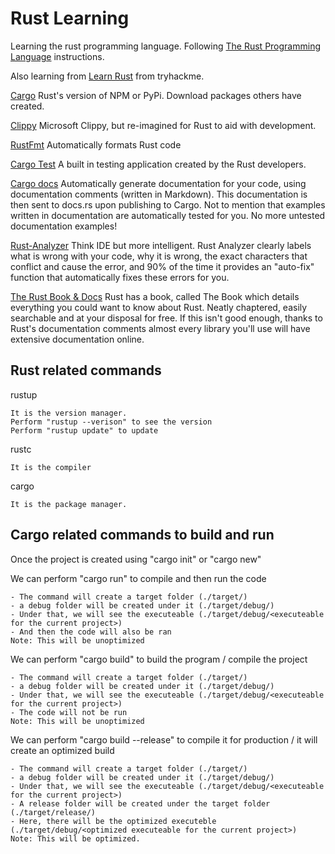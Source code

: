 # Rust Learning

Learning the rust programming language. Following [The Rust Programming Language](https://doc.rust-lang.org/book/index.html) instructions.

Also learning from [Learn Rust](https://tryhackme.com/room/rust) from tryhackme.

[Cargo](https://doc.rust-lang.org/cargo/)
Rust's version of NPM or PyPi. Download packages others have created.

[Clippy](https://github.com/rust-lang/rust-clippy)
Microsoft Clippy, but re-imagined for Rust to aid with development.

[RustFmt](https://github.com/rust-lang/rustfmt)
Automatically formats Rust code

[Cargo Test](https://doc.rust-lang.org/cargo/commands/cargo-test.html)
A built in testing application created by the Rust developers.

[Cargo docs](https://doc.rust-lang.org/cargo/commands/cargo-doc.html)
Automatically generate documentation for your code, using documentation comments (written in Markdown). This documentation is then sent to docs.rs upon publishing to Cargo. Not to mention that examples written in documentation are automatically tested for you. No more untested documentation examples!

[Rust-Analyzer](https://rust-analyzer.github.io/)
Think IDE but more intelligent. Rust Analyzer clearly labels what is wrong with your code, why it is wrong, the exact characters that conflict and cause the error, and 90% of the time it provides an "auto-fix" function that automatically fixes these errors for you.

[The Rust Book & Docs](https://doc.rust-lang.org/stable/book/)
Rust has a book, called The Book which details everything you could want to know about Rust. Neatly chaptered, easily searchable and at your disposal for free. If this isn't good enough, thanks to Rust's documentation comments almost every library you'll use will have extensive documentation online.

## Rust related commands

rustup

    It is the version manager.
    Perform "rustup --verison" to see the version
    Perform "rustup update" to update

rustc

    It is the compiler

cargo

    It is the package manager.

## Cargo related commands to build and run

Once the project is created using "cargo init" or "cargo new"

We can perform "cargo run" to compile and then run the code

    - The command will create a target folder (./target/)
    - a debug folder will be created under it (./target/debug/)
    - Under that, we will see the executeable (./target/debug/<executeable for the current project>)
    - And then the code will also be ran
    Note: This will be unoptimized

We can perform "cargo build" to build the program / compile the project

    - The command will create a target folder (./target/)
    - a debug folder will be created under it (./target/debug/)
    - Under that, we will see the executeable (./target/debug/<executeable for the current project>)
    - The code will not be run
    Note: This will be unoptimized

We can perform "cargo build --release" to compile it for production / it will create an optimized build

    - The command will create a target folder (./target/)
    - a debug folder will be created under it (./target/debug/)
    - Under that, we will see the executeable (./target/debug/<executeable for the current project>)
    - A release folder will be created under the target folder (./target/release/)
    - Here, there will be the optimized executeble (./target/debug/<optimized executeable for the current project>)
    Note: This will be optimized.
